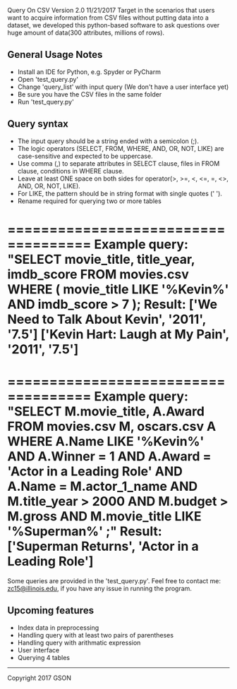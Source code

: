 Query On CSV Version 2.0 11/21/2017
Target in the scenarios that users want to acquire information from CSV files without putting data into a dataset, we developed this python-based software to ask questions over huge amount of data(300 attributes, millions of rows).

General Usage Notes
------------------------------------
- Install an IDE for Python, e.g. Spyder or PyCharm
- Open 'test_query.py' 
- Change 'query_list' with input query (We don't have a user interface yet)
- Be sure you have the CSV files in the same folder
- Run 'test_query.py'

Query syntax
------------------------------------
- The input query should be a string ended with a semicolon (;).
- The logic operators (SELECT, FROM, WHERE, AND, OR, NOT, LIKE) are case-sensitive and expected to be uppercase.
- Use comma (,) to separate attributes in SELECT clause, files in FROM clause, conditions in WHERE clause.
- Leave at least ONE space on both sides for operator(>, >=, <, <=, =, <>, AND, OR, NOT, LIKE).
- For LIKE, the pattern should be in string format with single quotes (' ').
- Rename required for querying two or more tables

====================================
Example query:
"SELECT movie_title, title_year, imdb_score FROM movies.csv WHERE ( movie_title LIKE '%Kevin%' AND imdb_score > 7 );
Result:
['We Need to Talk About Kevin', '2011', '7.5']
['Kevin Hart: Laugh at My Pain', '2011', '7.5']
====================================

====================================
Example query:
"SELECT M.movie_title, A.Award FROM movies.csv M, oscars.csv A WHERE A.Name LIKE '%Kevin%' 
AND A.Winner = 1 AND A.Award = 'Actor in a Leading Role' AND A.Name = M.actor_1_name AND 
M.title_year > 2000 AND M.budget > M.gross AND M.movie_title LIKE '%Superman%' ;"
Result:
['Superman Returns', 'Actor in a Leading Role']
====================================

Some queries are provided in the 'test_query.py'. 
Feel free to contact me: zc15@illinois.edu, if you have any issue in running the program.

Upcoming features
------------------------------------
- Index data in preprocessing
- Handling query with at least two pairs of parentheses
- Handling query with arithmatic expression
- User interface
- Querying 4 tables
------------------------------------
Copyright 2017 GSON
